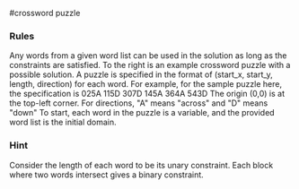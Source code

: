 #crossword puzzle
### Rules
Any words from a given word list can be used in the solution as long as the constraints are satisfied.
To the right is an example crossword puzzle with a possible solution.
A puzzle is specified in the format of (start_x, start_y, length, direction) for each word.
For example, for the sample puzzle here, the specification is
025A 115D 307D 145A 364A 543D
The origin (0,0) is at the top-left corner. For directions, "A" means "across" and "D" means "down"
To start, each word in the puzzle is a variable, and the provided word list is the initial domain.
### Hint
Consider the length of each word to be its unary constraint.
Each block where two words intersect gives a binary constraint.